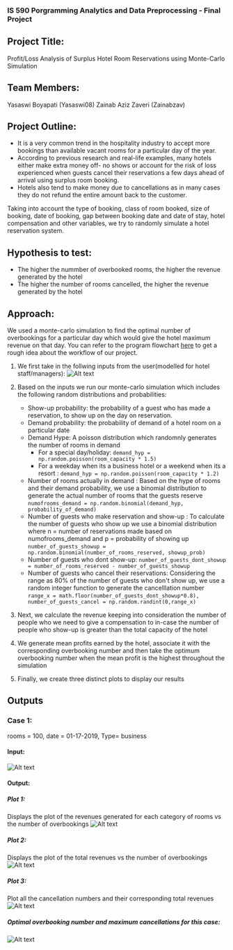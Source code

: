 ### IS 590 Porgramming Analytics and Data Preprocessing - Final Project

## Project Title:
Profit/Loss Analysis of Surplus Hotel Room Reservations using Monte-Carlo Simulation

## Team Members:
Yasaswi Boyapati (Yasaswi08)
Zainab Aziz Zaveri (Zainabzav)

## Project Outline: 
- It is a very common trend in the hospitality industry to accept more bookings than available vacant rooms for a particular day of the year. 
- According to previous research and real-life examples, many hotels either make extra money off- no shows or account for the risk of loss experienced when guests cancel their reservations a few days ahead of arrival using surplus room booking. 
- Hotels also tend to make money due to cancellations as in many cases they do not refund the entire amount back to the customer.

Taking into account the type of booking, class of room booked, size of booking, date of booking, gap between booking date and date of stay, hotel compensation and other variables, we try to randomly simulate a hotel reservation system.

## Hypothesis to test:
- The higher the nummber of overbooked rooms, the higher the revenue generated by the hotel
- The higher the number of rooms cancelled, the higher the revenue generated by the hotel 

## Approach:
We used a monte-carlo simulation to find the optimal number of overbookings for a particular day which would give the hotel maximum revenue on that day. You can refer to the program flowchart [here](https://github.com/Zainabzav/final_projects/blob/master/project_workflow.png) to get a rough idea about the workflow of our project.

1. We first take in the follwing inputs from the user(modelled for hotel staff/managers):
![Alt text](https://github.com/Zainabzav/final_projects/blob/master/images/Screen%20Shot%202019-12-12%20at%2011.05.34%20AM.png?raw=true "Optional Title")

2. Based on the inputs we run our monte-carlo simulation which includes the following random distributions and probabilities:
   - Show-up probability: the probability of a guest who has made a reservation, to show up on the day on reservation.
   - Demand probability: the probability of demand of a hotel room on a particular date
   - Demand Hype: A poisson distribution which randomnly generates the number of rooms in demand 
     - For a special day/holiday: `demand_hyp = np.random.poisson(room_capacity * 1.5)` 
     - For a weekday when its a business hotel or a weekend when its a resort : `demand_hyp = np.random.poisson(room_capacity * 1.2)`
   - Number of rooms actually in demand : Based on the hype of rooms and their demand probability, we use a binomial distribution to generate the actual number of rooms that the guests reserve `numofrooms_demand = np.random.binomial(demand_hyp, probability_of_demand)`
   - Number of guests who make reservation and show-up : To calculate the number of guests who show up we use a binomial distribution where n = number of reservations made based on numofrooms_demand and p = probability of showing up `number_of_guests_showup = np.random.binomial(number_of_rooms_reserved, showup_prob)`
   - Number of guests who dont show-up: `number_of_guests_dont_showup = number_of_rooms_reserved - number_of_guests_showup`
   - Number of guests who cancel their reservations: Considering the range as 80% of the number of guests who don't show up, we use a random integer function to generate the cancelllation number `range_x = math.floor(number_of_guests_dont_showup*0.8), number_of_guests_cancel = np.random.randint(0,range_x)`
   
3. Next, we calculate the revenue keeping into consideration the number of people who we need to give a compensation to in-case the number of people who show-up is greater than the total capacity of the hotel

4. We generate mean profits earned by the hotel, associate it with the corresponding overbooking number and then take the optimum overbooking number when the mean profit is the highest throughout the simulation

5. Finally, we create three distinct plots to display our results

## Outputs

### Case 1: 
rooms = 100, date = 01-17-2019, Type= business
#### Input:
![Alt text](https://github.com/Zainabzav/final_projects/blob/master/images/Screen%20Shot%202019-12-12%20at%2011.05.34%20AM.png?raw=true "Optional Title")
#### Output:
##### Plot 1: 
Displays the plot of the revenues generated for each category of rooms vs the number of overbookings
![Alt text](https://github.com/Zainabzav/final_projects/blob/master/images/Screen%20Shot%202019-12-12%20at%2012.23.34%20PM.png?raw=true "Optional Title")
##### Plot 2:
Displays the plot of the total revenues vs the number of overbookings
![Alt text](https://github.com/Zainabzav/final_projects/blob/master/images/Screen%20Shot%202019-12-12%20at%2012.27.10%20PM.png?raw=true "Optional Title")
##### Plot 3:
Plot all the cancellation numbers and their corresponding total revenues
![Alt text](https://github.com/Zainabzav/final_projects/blob/master/images/Screen%20Shot%202019-12-12%20at%2012.29.29%20PM.png?raw=true "Optional Title")
##### Optimal overbooking number and maximum cancellations for this case:
![Alt text](https://github.com/Zainabzav/final_projects/blob/master/images/Screen%20Shot%202019-12-12%20at%2012.29.46%20PM.png?raw=true "Optional Title")


